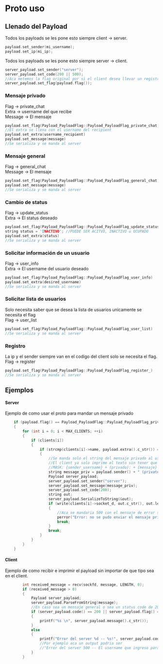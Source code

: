# Proto uso

## Llenado del Payload

Todos los payloads se les pone esto siempre client -> server.<br>
``` c++
payload.set_sender(mi_username);
payload.set_ip(mi_ip);
```

Todos los payloads se les pone esto siempre server -> client.<br>
```c++
server_payload.set_sender("server");
server_payload.set_code(200 || 500);
//Aca metemos la flag original por si el client desea llevar un registro o algo
server_payload.set_flag(payload.flag());
```

### Mensaje privado
Flag -> private_chat<br>
Extra -> username del que recibe<br>
Message -> El mensaje<br>
``` c++
payload.set_flag(Payload_PayloadFlag::Payload_PayloadFlag_private_chat)
//El extra se llena con el username del recipient
payload.set_extra(username_recipient)
payload.set_message(message)
//Se serializa y se manda al server
```

### Mensaje general
Flag -> general_chat<br>
Message -> El mensaje<br>
``` c++
payload.set_flag(Payload_PayloadFlag::Payload_PayloadFlag_general_chat)
payload.set_message(message)
//Se serializa y se manda al server
```

### Cambio de status
Flag -> update_status<br>
Extra -> El status deseado<br>
``` c++
payload.set_flag(Payload_PayloadFlag::Payload_PayloadFlag_update_status)
string status = 'INACTIVO'; //PUEDE SER ACITVO, INACTIVO u OCUPADO
payload.set_extra(status)
//Se serializa y se manda al server
```

### Solicitar información de un usuario
Flag -> user_info<br>
Extra -> El username del usuario deseado<br>
``` c++
payload.set_flag(Payload_PayloadFlag::Payload_PayloadFlag_user_info)
payload.set_extra(desired_username)
//Se serializa y se manda al server
```

### Solicitar lista de usuarios
Solo necesita saber que se desea la lista de usuarios unicamente se necesita el flag<br>
Flag -> user_list<br>
``` c++
payload.set_flag(Payload_PayloadFlag::Payload_PayloadFlag_user_list)
//Se serializa y se manda al server
```

### Registro
La ip y el sender siempre van en el codigo del client solo se necesita el flag.<br>
Flag -> register<br>
``` c++
payload.set_flag(Payload_PayloadFlag::Payload_PayloadFlag_register_)
//Se serializa y se manda al server
```

## Ejemplos
#### Server
Ejemplo de como usar el proto para mandar un mensaje privado<br>
``` c++
    if (payload.flag() == Payload_PayloadFlag::Payload_PayloadFlag_private_chat)
    {
        for (int i = 0; i < MAX_CLIENTS; ++i)
        {
            if (clients[i])
            {
                if (strcmp(clients[i]->name, payload.extra().c_str()) == 0)
                {
                    //Se manda solo el string del mensaje privado al username destinado
                    //El client ya solo imprime el texto sin tener que pensar que respuesta es
                    //MASK: {sender_username} + (privado): + {mensaje}
                    string message_priv = payload.sender() + " (private): " + payload.message();
                    Payload server_payload;
                    server_payload.set_sender("server");
                    server_payload.set_message(message_priv);
                    server_payload.set_code(200);
                    string out;
                    server_payload.SerializeToString(&out);
                    if (write(clients[i]->socket_d, out.c_str(), out.length()) < 0)
                    {
                        //Aca se mandaria 500 con el mensaje de error solo como ejemplo
                        perror("Error: no se pudo enviar el mensaje privado");
                        break;
                    }
                    break;
                }
            }
        }
    }
```

#### Client
Ejemplo de como recibir e imprimir el payload sin importar de que tipo sea en el client.<br>
``` c++
        int received_message = recv(sockfd, message, LENGTH, 0);
        if (received_message > 0)
        {
            Payload server_payload;
            server_payload.ParseFromString(message);
            //En caso sea un mensaje general o sea un status code de 200
            if (server_payload.code() == 200 || server_payload.flag() == Payload_PayloadFlag::Payload_PayloadFlag_general_chat)
            {
                printf("%s \n", server_payload.message().c_str());
            }
            else
            {
                printf("Error del server %d -- %s!", server_payload.code(), server_payload.message().c_str())
                //Por ejemplo aca un output podria ser
                //"Error del server 500 -- El username que ingreso para mandarle un mensaje privado no existe."
            }
        }
````
